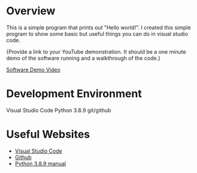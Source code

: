 # Overview

This is a simple program that prints out "Hello world!". I created this simple program to show some basic but useful things you can do in visual studio code.

{Provide a link to your YouTube demonstration.  It should be a one minute demo of the software running and a walkthrough of the code.}

[Software Demo Video](https://youtu.be/jVyUKqiD_Po)

# Development Environment

Visual Studio Code
Python 3.8.9
git/github


# Useful Websites

* [Visual Studio Code](https://code.visualstudio.com/docs)
* [Github](https://docs.github.com/en/get-started/using-git/about-git)
* [Python 3.8.9 manual](https://www.python.org/downloads/release/python-389/)
